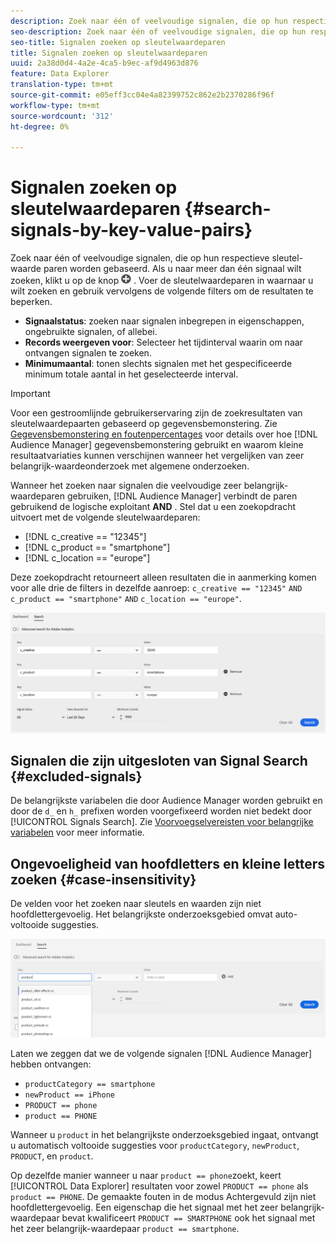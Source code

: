 ```yaml
---
description: Zoek naar één of veelvoudige signalen, die op hun respectieve sleutel-waarde paren worden gebaseerd.
seo-description: Zoek naar één of veelvoudige signalen, die op hun respectieve sleutel-waarde paren worden gebaseerd.
seo-title: Signalen zoeken op sleutelwaardeparen
title: Signalen zoeken op sleutelwaardeparen
uuid: 2a38d0d4-4a2e-4ca5-b9ec-af9d4963d876
feature: Data Explorer
translation-type: tm+mt
source-git-commit: e05eff3cc04e4a82399752c862e2b2370286f96f
workflow-type: tm+mt
source-wordcount: '312'
ht-degree: 0%

---
```



# Signalen zoeken op sleutelwaardeparen {#search-signals-by-key-value-pairs}

Zoek naar één of veelvoudige signalen, die op hun respectieve sleutel-waarde paren worden gebaseerd.
Als u naar meer dan één signaal wilt zoeken, klikt u op de knop ![Toevoegen](assets/icon_add.png) . Voer de sleutelwaardeparen in waarnaar u wilt zoeken en gebruik vervolgens de volgende filters om de resultaten te beperken.

* **Signaalstatus**: zoeken naar signalen inbegrepen in eigenschappen, ongebruikte signalen, of allebei.
* **Records weergeven voor**: Selecteer het tijdinterval waarin om naar ontvangen signalen te zoeken.
* **Minimumaantal**: tonen slechts signalen met het gespecificeerde minimum totale aantal in het geselecteerde interval.

>[!IMPORTANT]
>
>Voor een gestroomlijnde gebruikerservaring zijn de zoekresultaten van sleutelwaardepaarten gebaseerd op gegevensbemonstering. Zie [Gegevensbemonstering en foutenpercentages](/help/using/reporting/report-sampling.md) voor details over hoe [!DNL Audience Manager] gegevensbemonstering gebruikt en waarom kleine resultaatvariaties kunnen verschijnen wanneer het vergelijken van zeer belangrijk-waardeonderzoek met algemene onderzoeken.

Wanneer het zoeken naar signalen die veelvoudige zeer belangrijk-waardeparen gebruiken, [!DNL Audience Manager] verbindt de paren gebruikend de logische exploitant **AND** . Stel dat u een zoekopdracht uitvoert met de volgende sleutelwaardeparen:

* [!DNL c_creative == "12345"]
* [!DNL c_product == "smartphone"]
* [!DNL c_location == "europe"]

Deze zoekopdracht retourneert alleen resultaten die in aanmerking komen voor alle drie de filters in dezelfde aanroep: `c_creative == "12345"` `AND` `c_product == "smartphone"` `AND` `c_location == "europe"`.

![](assets/signals-search.png)

## Signalen die zijn uitgesloten van Signal Search {#excluded-signals}

De belangrijkste variabelen die door Audience Manager worden gebruikt en door de `d_` en `h_` prefixen worden voorgefixeerd worden niet bedekt door [!UICONTROL Signals Search]. Zie [Voorvoegselvereisten voor belangrijke variabelen](../../traits/trait-variable-prefixes.md) voor meer informatie.

## Ongevoeligheid van hoofdletters en kleine letters zoeken {#case-insensitivity}

De velden voor het zoeken naar sleutels en waarden zijn niet hoofdlettergevoelig. Het belangrijkste onderzoeksgebied omvat auto-voltooide suggesties.

![](assets/signal-search-suggestions.png)

Laten we zeggen dat we de volgende signalen [!DNL Audience Manager] hebben ontvangen:

* `productCategory == smartphone`
* `newProduct == iPhone`
* `PRODUCT == phone`
* `product == PHONE`

Wanneer u `product` in het belangrijkste onderzoeksgebied ingaat, ontvangt u automatisch voltooide suggesties voor `productCategory`, `newProduct`, `PRODUCT`, en `product`.

Op dezelfde manier wanneer u naar `product == phone`zoekt, keert [!UICONTROL Data Explorer] resultaten voor zowel `PRODUCT == phone` als `product == PHONE`.
De gemaakte fouten in de modus Achtergevuld zijn niet hoofdlettergevoelig. Een eigenschap die het signaal met het zeer belangrijk-waardepaar bevat kwalificeert `PRODUCT == SMARTPHONE` ook het signaal met het zeer belangrijk-waardepaar `product == smartphone`.